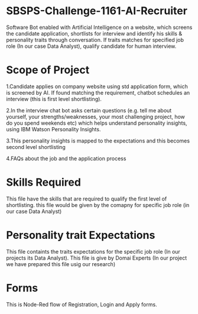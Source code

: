 # SBSPS-Challenge-1161-AI-Recruiter
Software Bot enabled with Artificial Intelligence on a website, which screens the candidate application, shortlists for interview and identify his skills & personality traits through conversation. If traits matches for specified job role (In our case Data Analyst), qualify candidate for human interview.

# Scope of Project
1.Candidate applies on company website using std application form, which is screened by AI. If found matching the requirement, chatbot schedules an interview (this is first level shortlisting).

2.In the interview chat bot asks certain questions (e.g. tell me about yourself, your strengths/weaknesses, your most challenging project, how do you spend weekends etc) which helps understand personality insights, using IBM Watson Personality Insights.

3.This personality insights is mapped to the expectations and this becomes second level shortlisting

4.FAQs about the job and the application process

# Skills Required 
This file have the skills that are required to qualify the first level of shortlisting. this file would be given by the comapny for specific job role (in our case Data Analyst)

# Personality trait Expectations
This file containts the traits expectations for the specific job role (In our projects its Data Analyst).
This file is give by Domai Experts (In our project we have prepared this file usig our research)

# Forms 
This is Node-Red flow of Registration, Login and Apply forms.
